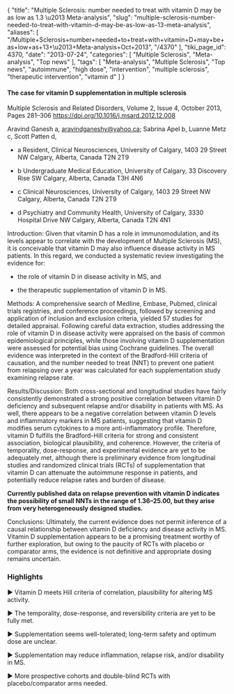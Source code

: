 {
    "title": "Multiple Sclerosis: number needed to treat with vitamin D may be as low as 1.3 \u2013 Meta-analysis",
    "slug": "multiple-sclerosis-number-needed-to-treat-with-vitamin-d-may-be-as-low-as-13-meta-analysis",
    "aliases": [
        "/Multiple+Sclerosis+number+needed+to+treat+with+vitamin+D+may+be+as+low+as+13+\u2013+Meta-analysis+Oct+2013",
        "/4370"
    ],
    "tiki_page_id": 4370,
    "date": "2013-07-24",
    "categories": [
        "Multiple Sclerosis",
        "Meta-analysis",
        "Top news"
    ],
    "tags": [
        "Meta-analysis",
        "Multiple Sclerosis",
        "Top news",
        "autoimmune",
        "high dose",
        "intervention",
        "multiple sclerosis",
        "therapeutic intervention",
        "vitamin d"
    ]
}


#### The case for vitamin D supplementation in multiple sclerosis

Multiple Sclerosis and Related Disorders, Volume 2, Issue 4, October 2013, Pages 281–306 https://doi.org/10.1016/j.msard.2012.12.008

Aravind Ganesh a, aravindganeshy@yahoo.ca;     Sabrina Apel b,     Luanne Metz c,     Scott Patten d,

* a Resident, Clinical Neurosciences, University of Calgary, 1403 29 Street NW Calgary, Alberta, Canada T2N 2T9

* b Undergraduate Medical Education, University of Calgary, 33 Discovery Rise SW Calgary, Alberta, Canada T3H 4N6

* c Clinical Neurosciences, University of Calgary, 1403 29 Street NW Calgary, Alberta, Canada T2N 2T9

* d Psychiatry and Community Health, University of Calgary, 3330 Hospital Drive NW Calgary, Alberta, Canada T2N 4N1

Introduction: Given that vitamin D has a role in immunomodulation, and its levels appear to correlate with the development of Multiple Sclerosis (MS), it is conceivable that vitamin D may also influence disease activity in MS patients. In this regard, we conducted a systematic review investigating the evidence for: 

* the role of vitamin D in disease activity in MS, and 

* the therapeutic supplementation of vitamin D in MS.

Methods: A comprehensive search of Medline, Embase, Pubmed, clinical trials registries, and conference proceedings, followed by screening and application of inclusion and exclusion criteria, yielded 57 studies for detailed appraisal. Following careful data extraction, studies addressing the role of vitamin D in disease activity were appraised on the basis of common epidemiological principles, while those involving vitamin D supplementation were assessed for potential bias using Cochrane guidelines. The overall evidence was interpreted in the context of the Bradford-Hill criteria of causation, and the number needed to treat (NNT) to prevent one patient from relapsing over a year was calculated for each supplementation study examining relapse rate.

Results/Discussion: Both cross-sectional and longitudinal studies have fairly consistently demonstrated a strong positive correlation between vitamin D deficiency and subsequent relapse and/or disability in patients with MS. As well, there appears to be a negative correlation between vitamin D levels and inflammatory markers in MS patients, suggesting that vitamin D modifies serum cytokines to a more anti-inflammatory profile. Therefore, vitamin D fulfills the Bradford-Hill criteria for strong and consistent association, biological plausibility, and coherence. However, the criteria of temporality, dose-response, and experimental evidence are yet to be adequately met, although there is preliminary evidence from longitudinal studies and randomized clinical trials (RCTs) of supplementation that vitamin D can attenuate the autoimmune response in patients, and potentially reduce relapse rates and burden of disease. 

 **Currently published data on relapse prevention with vitamin D indicates the possibility of small NNTs in the range of 1.36–25.00, but they arise from very heterogeneously designed studies.** 

Conclusions: Ultimately, the current evidence does not permit inference of a causal relationship between vitamin D deficiency and disease activity in MS. Vitamin D supplementation appears to be a promising treatment worthy of further exploration, but owing to the paucity of RCTs with placebo or comparator arms, the evidence is not definitive and appropriate dosing remains uncertain.

### Highlights

► Vitamin D meets Hill criteria of correlation, plausibility for altering MS activity. 

► The temporality, dose-response, and reversibility criteria are yet to be fully met.  

► Supplementation seems well-tolerated; long-term safety and optimum dose are unclear. 

► Supplementation may reduce inflammation, relapse risk, and/or disability in MS. 

► More prospective cohorts and double-blind RCTs with placebo/comparator arms needed.